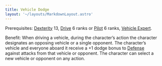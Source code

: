 ```yaml
---
title: Vehicle Dodge
layout: '~/layouts/MarkdownLayout.astro'
---
```

Prerequisites: [Dexterity](/modern.d20.srd/basics/ability.scores) 13,
[Drive](/modern.d20.srd/skills/drive) 6 ranks or
[Pilot](/modern.d20.srd/skills/pilot) 6 ranks, [Vehicle Expert](/modern.d20.srd/feats/vehicle.expert).

Benefit: When driving a vehicle, during the character’s action the character
designates an opposing vehicle or a single opponent. The character’s vehicle
and everyone aboard it receive a +1 dodge bonus to
[Defense](/modern.d20.srd/combat/defense) against attacks from that vehicle or
opponent. The character can select a new vehicle or opponent on any action.

